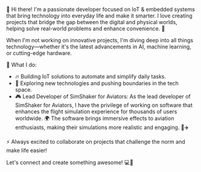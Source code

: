 👋 Hi there! I'm a passionate developer focused on IoT & embedded systems that bring technology into everyday life and make it smarter. I love creating projects that bridge the gap between the digital and physical worlds, helping solve real-world problems and enhance convenience. 🚀

When I'm not working on innovative projects, I'm diving deep into all things technology—whether it's the latest advancements in AI, machine learning, or cutting-edge hardware.

🔧 What I do:

- 🔥 Building IoT solutions to automate and simplify daily tasks.
- 🤯 Exploring new technologies and pushing boundaries in the tech space.
- 🎮 Lead Developer of SimShaker for Aviators: As the lead developer of SimShaker for Aviators, I have the privilege of working on software that enhances the flight simulation experience for thousands of users worldwide. 🌍 The software brings immersive effects to aviation enthusiasts, making their simulations more realistic and engaging. 🚁✈️

⚡️ Always excited to collaborate on projects that challenge the norm and make life easier!

Let's connect and create something awesome! 💻🔌
<!---
f4l0/f4l0 is a ✨ special ✨ repository because its `README.md` (this file) appears on your GitHub profile.
You can click the Preview link to take a look at your changes.
--->

